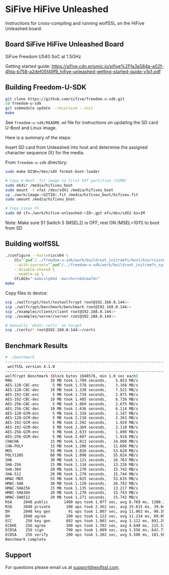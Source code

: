 # SiFive HiFive Unleashed

Instructions for cross-compiling and running wolfSSL on the HiFive Unleashed board.

## Board SiFive HiFive Unleashed Board

SiFive Freedom U540 SoC at 1.5GHz

Getting started guide: 
https://sifive.cdn.prismic.io/sifive%2Ffa3a584a-a02f-4fda-b758-a2def05f49f9_hifive-unleashed-getting-started-guide-v1p1.pdf

## Building Freedom-U-SDK

```sh
git clone https://github.com/sifive/freedom-u-sdk.git
cd freedom-u-sdk
git submodule update --recursive --init
make
```

See `freedom-u-sdk/README.md` file for instructions on updating the SD card U-Boot and Linux image.

Here is a summary of the steps:

Insert SD card from Unleashed into host and determine the assigned character sequence (X) for the media.

From `freedom-u-sdk` directory:

```sh
sudo make DISK=/dev/sdX format-boot-loader

# Copy U-Boot .fit image to first FAT partition (32MB)
sudo mkdir /media/hifiveu_boot
sudo mount -t vfat /dev/sdX1 /media/hifiveu_boot
cp ./work/image-<GITID>.fit /media/hifiveu_boot/hifiveu.fit
sudo umount /media/hifiveu_boot

# Copy Linux FS
sudo dd if=./work/hifive-unleashed-<ID>.gpt of=/dev/sdX2 bs=1M
```

Note: Make sure S1 Switch 5 (MSEL2) is OFF, rest ON (MSEL=1011) to boot from SD


## Building wolfSSL

```sh
./configure --host=riscv64 \
	CC="`pwd`/../freedom-u-sdk/work/buildroot_initramfs/host/bin/riscv64-sifive-linux-gnu-gcc" \
	--with-sysroot="`pwd`/../freedom-u-sdk/work/buildroot_initramfs_sysroot/" \
	--disable-shared \
	--enable-sp \
	CFLAGS="-mabi=lp64d -march=rv64imafdc"
make
```

Copy files to device:

```sh
scp ./wolfcrypt/test/testwolfcrypt root@192.168.0.144:~
scp ./wolfcrypt/benchmark/benchmark root@192.168.0.144:~
scp ./examples/client/client root@192.168.0.144:~
scp ./examples/server/server root@192.168.0.144:~

# manually `mkdir certs` on target
scp ./certs/* root@192.168.0.144:~/certs
```

## Benchmark Results

```sh
# ./benchmark
------------------------------------------------------------------------------
 wolfSSL version 4.1.0
------------------------------------------------------------------------------
wolfCrypt Benchmark (block bytes 1048576, min 1.0 sec each)
RNG                 10 MB took 1.709 seconds,    5.853 MB/s
AES-128-CBC-enc      5 MB took 1.578 seconds,    3.168 MB/s
AES-128-CBC-dec     10 MB took 1.330 seconds,    7.521 MB/s
AES-192-CBC-enc      5 MB took 1.739 seconds,    2.875 MB/s
AES-192-CBC-dec     10 MB took 1.485 seconds,    6.736 MB/s
AES-256-CBC-enc      5 MB took 1.869 seconds,    2.675 MB/s
AES-256-CBC-dec     10 MB took 1.636 seconds,    6.114 MB/s
AES-128-GCM-enc      5 MB took 2.328 seconds,    2.147 MB/s
AES-128-GCM-dec      5 MB took 2.210 seconds,    2.263 MB/s
AES-192-GCM-enc      5 MB took 2.592 seconds,    1.929 MB/s
AES-192-GCM-dec      5 MB took 2.369 seconds,    2.110 MB/s
AES-256-GCM-enc      5 MB took 2.633 seconds,    1.899 MB/s
AES-256-GCM-dec      5 MB took 2.607 seconds,    1.918 MB/s
CHACHA              15 MB took 1.013 seconds,   14.808 MB/s
CHA-POLY            15 MB took 1.286 seconds,   11.666 MB/s
MD5                 55 MB took 1.026 seconds,   53.628 MB/s
POLY1305            60 MB took 1.090 seconds,   55.024 MB/s
SHA                 30 MB took 1.121 seconds,   26.763 MB/s
SHA-256             15 MB took 1.134 seconds,   13.226 MB/s
SHA-384             20 MB took 1.270 seconds,   15.743 MB/s
SHA-512             20 MB took 1.270 seconds,   15.744 MB/s
HMAC-MD5            55 MB took 1.025 seconds,   53.635 MB/s
HMAC-SHA            30 MB took 1.120 seconds,   26.783 MB/s
HMAC-SHA256         15 MB took 1.135 seconds,   13.217 MB/s
HMAC-SHA384         20 MB took 1.270 seconds,   15.743 MB/s
HMAC-SHA512         20 MB took 1.271 seconds,   15.741 MB/s
RSA     2048 public       1400 ops took 1.077 sec, avg 0.769 ms, 1300.132 ops/sec
RSA     2048 private       100 ops took 2.562 sec, avg 25.615 ms, 39.040 ops/sec
DH      2048 key gen        91 ops took 1.007 sec, avg 11.063 ms, 90.394 ops/sec
DH      2048 agree         100 ops took 1.122 sec, avg 11.224 ms, 89.097 ops/sec
ECC      256 key gen       892 ops took 1.001 sec, avg 1.122 ms, 891.293 ops/sec
ECDHE    256 agree         300 ops took 1.392 sec, avg 4.640 ms, 215.516 ops/sec
ECDSA    256 sign          700 ops took 1.089 sec, avg 1.556 ms, 642.730 ops/sec
ECDSA    256 verify        200 ops took 1.102 sec, avg 5.508 ms, 181.568 ops/sec
Benchmark complete
```

## Support

For questions please email us at support@wolfssl.com.
